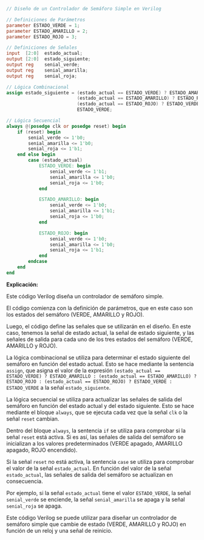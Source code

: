 ```verilog
// Diseño de un Controlador de Semáforo Simple en Verilog

// Definiciones de Parámetros
parameter ESTADO_VERDE = 1;
parameter ESTADO_AMARILLO = 2;
parameter ESTADO_ROJO = 3;

// Definiciones de Señales
input  [2:0]  estado_actual;
output [2:0]  estado_siguiente;
output reg    senial_verde;
output reg    senial_amarilla;
output reg    senial_roja;

// Lógica Combinacional
assign estado_siguiente = (estado_actual == ESTADO_VERDE) ? ESTADO_AMARILLO :
                          (estado_actual == ESTADO_AMARILLO) ? ESTADO_ROJO :
                          (estado_actual == ESTADO_ROJO) ? ESTADO_VERDE :
                          ESTADO_VERDE;

// Lógica Secuencial
always @(posedge clk or posedge reset) begin
    if (reset) begin
        senial_verde <= 1'b0;
        senial_amarilla <= 1'b0;
        senial_roja <= 1'b1;
    end else begin
        case (estado_actual)
            ESTADO_VERDE: begin
                senial_verde <= 1'b1;
                senial_amarilla <= 1'b0;
                senial_roja <= 1'b0;
            end

            ESTADO_AMARILLO: begin
                senial_verde <= 1'b0;
                senial_amarilla <= 1'b1;
                senial_roja <= 1'b0;
            end

            ESTADO_ROJO: begin
                senial_verde <= 1'b0;
                senial_amarilla <= 1'b0;
                senial_roja <= 1'b1;
            end
        endcase
    end
end

```

**Explicación:**

Este código Verilog diseña un controlador de semáforo simple.

El código comienza con la definición de parámetros, que en este caso son los estados del semáforo (VERDE, AMARILLO y ROJO).

Luego, el código define las señales que se utilizarán en el diseño. En este caso, tenemos la señal de estado actual, la señal de estado siguiente, y las señales de salida para cada uno de los tres estados del semáforo (VERDE, AMARILLO y ROJO).

La lógica combinacional se utiliza para determinar el estado siguiente del semáforo en función del estado actual. Esto se hace mediante la sentencia `assign`, que asigna el valor de la expresión `(estado_actual == ESTADO_VERDE) ? ESTADO_AMARILLO : (estado_actual == ESTADO_AMARILLO) ? ESTADO_ROJO : (estado_actual == ESTADO_ROJO) ? ESTADO_VERDE : ESTADO_VERDE` a la señal `estado_siguiente`.

La lógica secuencial se utiliza para actualizar las señales de salida del semáforo en función del estado actual y del estado siguiente. Esto se hace mediante el bloque `always`, que se ejecuta cada vez que la señal `clk` o la señal `reset` cambian.

Dentro del bloque `always`, la sentencia `if` se utiliza para comprobar si la señal `reset` está activa. Si es así, las señales de salida del semáforo se inicializan a los valores predeterminados (VERDE apagado, AMARILLO apagado, ROJO encendido).

Si la señal `reset` no está activa, la sentencia `case` se utiliza para comprobar el valor de la señal `estado_actual`. En función del valor de la señal `estado_actual`, las señales de salida del semáforo se actualizan en consecuencia.

Por ejemplo, si la señal `estado_actual` tiene el valor `ESTADO_VERDE`, la señal `senial_verde` se enciende, la señal `senial_amarilla` se apaga y la señal `senial_roja` se apaga.

Este código Verilog se puede utilizar para diseñar un controlador de semáforo simple que cambie de estado (VERDE, AMARILLO y ROJO) en función de un reloj y una señal de reinicio.